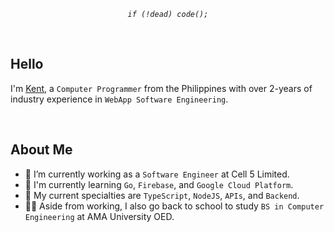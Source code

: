 _<p  align="center"><code>if (!dead) code();</code></p>_

<br />

## Hello

I'm [Kent](https://github.com/kentlouisetonino), a `Computer Programmer` from the Philippines with over 2-years of industry experience in `WebApp Software Engineering`.

<br />

## About Me

- 🔧 I’m currently working as a `Software Engineer` at Cell 5 Limited.
- 🎯 I'm currently learning `Go`, `Firebase`, and `Google Cloud Platform`.
- 🧠 My current specialties are `TypeScript`, `NodeJS`, `APIs`, and `Backend`.
- 👨‍🎓 Aside from working, I also go back to school to study `BS in Computer Engineering` at AMA University OED.
